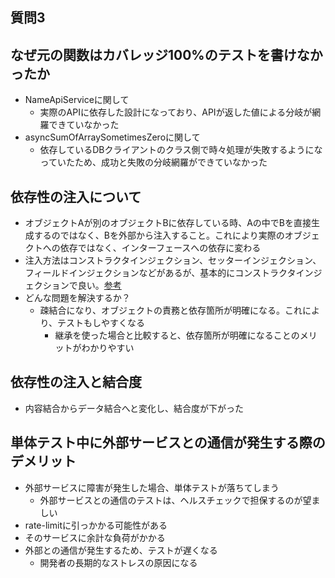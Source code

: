 ## 質問3

## なぜ元の関数はカバレッジ100%のテストを書けなかったか
  - NameApiServiceに関して
    - 実際のAPIに依存した設計になっており、APIが返した値による分岐が網羅できていなかった
  - asyncSumOfArraySometimesZeroに関して
    - 依存しているDBクライアントのクラス側で時々処理が失敗するようになっていたため、成功と失敗の分岐網羅ができていなかった

## 依存性の注入について
 - オブジェクトAが別のオブジェクトBに依存している時、Aの中でBを直接生成するのではなく、Bを外部から注入すること。これにより実際のオブジェクトへの依存ではなく、インターフェースへの依存に変わる
  - 注入方法はコンストラクタインジェクション、セッターインジェクション、フィールドインジェクションなどがあるが、基本的にコンストラクタインジェクションで良い。[参考](https://irof.hateblo.jp/entry/2017/04/16/222737)
- どんな問題を解決するか？
  - 疎結合になり、オブジェクトの責務と依存箇所が明確になる。これにより、テストもしやすくなる
    - 継承を使った場合と比較すると、依存箇所が明確になることのメリットがわかりやすい

## 依存性の注入と結合度
- 内容結合からデータ結合へと変化し、結合度が下がった

## 単体テスト中に外部サービスとの通信が発生する際のデメリット

- 外部サービスに障害が発生した場合、単体テストが落ちてしまう
  - 外部サービスとの通信のテストは、ヘルスチェックで担保するのが望ましい
- rate-limitに引っかかる可能性がある
- そのサービスに余計な負荷がかかる
- 外部との通信が発生するため、テストが遅くなる
  - 開発者の長期的なストレスの原因になる
